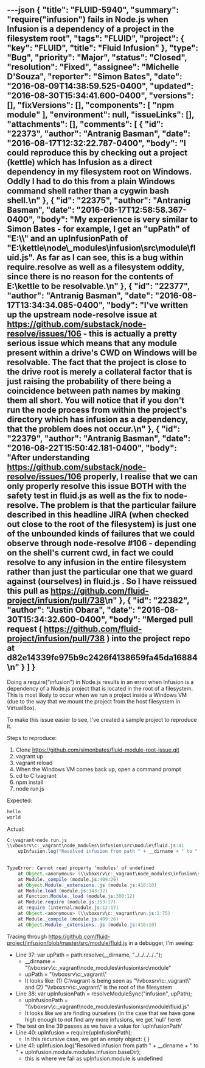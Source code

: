---json
{
  "title": "FLUID-5940",
  "summary": "require(\"infusion\") fails in Node.js when Infusion is a dependency of a project in the filesystem root",
  "tags": "FLUID",
  "project": {
    "key": "FLUID",
    "title": "Fluid Infusion"
  },
  "type": "Bug",
  "priority": "Major",
  "status": "Closed",
  "resolution": "Fixed",
  "assignee": "Michelle D'Souza",
  "reporter": "Simon Bates",
  "date": "2016-08-09T14:38:59.525-0400",
  "updated": "2016-08-30T15:34:41.600-0400",
  "versions": [],
  "fixVersions": [],
  "components": [
    "npm module"
  ],
  "environment": null,
  "issueLinks": [],
  "attachments": [],
  "comments": [
    {
      "id": "22373",
      "author": "Antranig Basman",
      "date": "2016-08-17T12:32:22.787-0400",
      "body": "I could reproduce this by checking out a project (kettle) which has Infusion as a direct dependency in my filesystem root on Windows. Oddly I had to do this from a plain Windows command shell rather than a cygwin bash shell.\n"
    },
    {
      "id": "22375",
      "author": "Antranig Basman",
      "date": "2016-08-17T12:58:58.367-0400",
      "body": "My experience is very similar to Simon Bates - for example, I get an \"upPath\" of \"E:\\\\\" and an upInfusionPath of \"E:\\kettle\\node\\_modules\\infusion\\src\\module\\fluid.js\". As far as I can see, this is a bug within require.resolve as well as a filesystem oddity, since there is no reason for the contents of E:\\kettle to be resolvable.\n"
    },
    {
      "id": "22377",
      "author": "Antranig Basman",
      "date": "2016-08-17T13:34:34.085-0400",
      "body": "I've written up the upstream node-resolve issue at <https://github.com/substack/node-resolve/issues/106> - this is actually a pretty serious issue which means that any module present within a drive's CWD on Windows will be resolvable. The fact that the project is close to the drive root is merely a collateral factor that is just raising the probability of there being a coincidence between path names by making them all short. You will notice that if you don't run the node process from within the project's directory which has infusion as a dependency, that the problem does not occur.\n"
    },
    {
      "id": "22379",
      "author": "Antranig Basman",
      "date": "2016-08-22T15:50:42.181-0400",
      "body": "After understanding <https://github.com/substack/node-resolve/issues/106> properly, I realise that we can only properly resolve this issue BOTH with the safety test in fluid.js as well as the fix to node-resolve. The problem is that the particular failure described in this headline JIRA (when checked out close to the root of the filesystem) is just one of the unbounded kinds of failures that we could observe through node-resolve #106 - depending on the shell's current cwd, in fact we could resolve to any infusion in the entire filesystem rather than just the particular one that we guard against (ourselves) in fluid.js . So I have reissued this pull as <https://github.com/fluid-project/infusion/pull/738>\n"
    },
    {
      "id": "22382",
      "author": "Justin Obara",
      "date": "2016-08-30T15:34:32.600-0400",
      "body": "Merged pull request ( <https://github.com/fluid-project/infusion/pull/738> ) into the project repo at d82e14339fe975b9c2426f4138659fa45da16884\n"
    }
  ]
}
---
Doing a require("infusion") in Node.js results in an error when Infusion is a dependency of a Node.js project that is located in the root of a filesystem. This is most likely to occur when we run a project inside a Windows VM (due to the way that we mount the project from the host filesystem in VirtualBox).

To make this issue easier to see, I've created a sample project to reproduce it.

Steps to reproduce:

1. Clone <https://github.com/simonbates/fluid-module-root-issue.git>
2. vagrant up
3. vagrant reload
4. When the Windows VM comes back up, open a command prompt
5. cd to C:\vagrant
6. npm install
7. node run.js

Expected:

```java
hello
world
```

Actual:

```java
C:\vagrant>node run.js
\\vboxsrv\c:_vagrant\node_modules\infusion\src\module\fluid.js:41
    upInfusion.log("Resolved infusion from path " + __dirname + " to " + upInfusion.module.modules.infusion.baseDir);
                                                                                          ^

TypeError: Cannot read property 'modules' of undefined
    at Object.<anonymous> (\\vboxsrv\c:_vagrant\node_modules\infusion\src\module\fluid.js:41:91)
    at Module._compile (module.js:409:26)
    at Object.Module._extensions..js (module.js:416:10)
    at Module.load (module.js:343:32)
    at Function.Module._load (module.js:300:12)
    at Module.require (module.js:353:17)
    at require (internal/module.js:12:17)
    at Object.<anonymous> (\\vboxsrv\c:_vagrant\run.js:1:75)
    at Module._compile (module.js:409:26)
    at Object.Module._extensions..js (module.js:416:10)
```

Tracing through <https://github.com/fluid-project/infusion/blob/master/src/module/fluid.js> in a debugger, I'm seeing:

* Line 37: var upPath = path.resolve(\_\_dirname, "../../../../..");
  * \_\_dirname = "\\\vboxsrv\c:\_vagrant\node\_modules\infusion\src\module"
  * upPath = "\\\vboxsrv\c:\_vagrant\\"
  * It looks like: (1) C:\vagrant is being seen as "\\\vboxsrv\c:\_vagrant\\" and (2) "\\\vboxsrv\c:\_vagrant\\" is the root of the filesystem
* Line 38: var upInfusionPath = resolveModuleSync("infusion", upPath);
  * upInfusionPath = "\\\vboxsrv\c:\_vagrant\node\_modules\infusion\src\module\fluid.js"
  * It looks like we are finding ourselves (in the case that we have gone high enough to not find any more infusions, we get 'null' here)
* The test on line 39 passes as we have a value for 'upInfusionPath'
* Line 40: upInfusion = require(upInfusionPath);
  * In this recursive case, we get an empty object: { }
* Line 41: upInfusion.log("Resolved infusion from path " + \_\_dirname + " to " + upInfusion.module.modules.infusion.baseDir);
  * this is where we fail as upInfusion.module is undefined

        